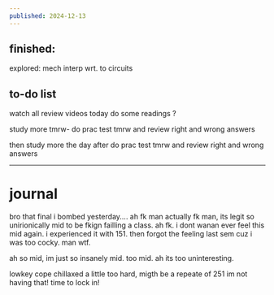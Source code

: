 ```yaml
---
published: 2024-12-13
---
```

## finished:

explored: mech interp wrt. to circuits
## to-do list

watch all review videos today
do some readings ?

study more tmrw- 
do prac test tmrw 
and review right and wrong answers

then study more the day after
do prac test tmrw 
and review right and wrong answers

---
# journal

bro that final i bombed yesterday.... 
ah fk man
actually fk man, its legit so unirionically mid to be fkign failling a class. ah fk. i dont wanan ever feel this mid again. i experienced it with 151. then forgot the feeling last sem cuz i was too cocky. man wtf.

ah so mid, im just so insanely mid. too mid. ah its too uninteresting.

lowkey cope chillaxed a little too hard, migth be a repeate of 251 im not having that! time to lock in!
